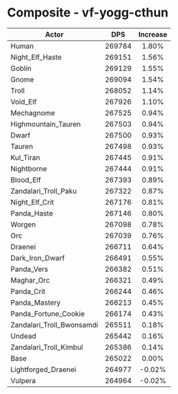 # Composite - vf-yogg-cthun
| Actor | DPS | Increase |
|---|:---:|:---:|
|Human|269784|1.80%|
|Night_Elf_Haste|269151|1.56%|
|Goblin|269129|1.55%|
|Gnome|269094|1.54%|
|Troll|268052|1.14%|
|Void_Elf|267926|1.10%|
|Mechagnome|267525|0.94%|
|Highmountain_Tauren|267503|0.94%|
|Dwarf|267500|0.93%|
|Tauren|267498|0.93%|
|Kul_Tiran|267445|0.91%|
|Nightborne|267444|0.91%|
|Blood_Elf|267393|0.89%|
|Zandalari_Troll_Paku|267322|0.87%|
|Night_Elf_Crit|267176|0.81%|
|Panda_Haste|267146|0.80%|
|Worgen|267098|0.78%|
|Orc|267039|0.76%|
|Draenei|266711|0.64%|
|Dark_Iron_Dwarf|266491|0.55%|
|Panda_Vers|266382|0.51%|
|Maghar_Orc|266321|0.49%|
|Panda_Crit|266244|0.46%|
|Panda_Mastery|266213|0.45%|
|Panda_Fortune_Cookie|266174|0.43%|
|Zandalari_Troll_Bwonsamdi|265511|0.18%|
|Undead|265442|0.16%|
|Zandalari_Troll_Kimbul|265386|0.14%|
|Base|265022|0.00%|
|Lightforged_Draenei|264977|-0.02%|
|Vulpera|264964|-0.02%|
